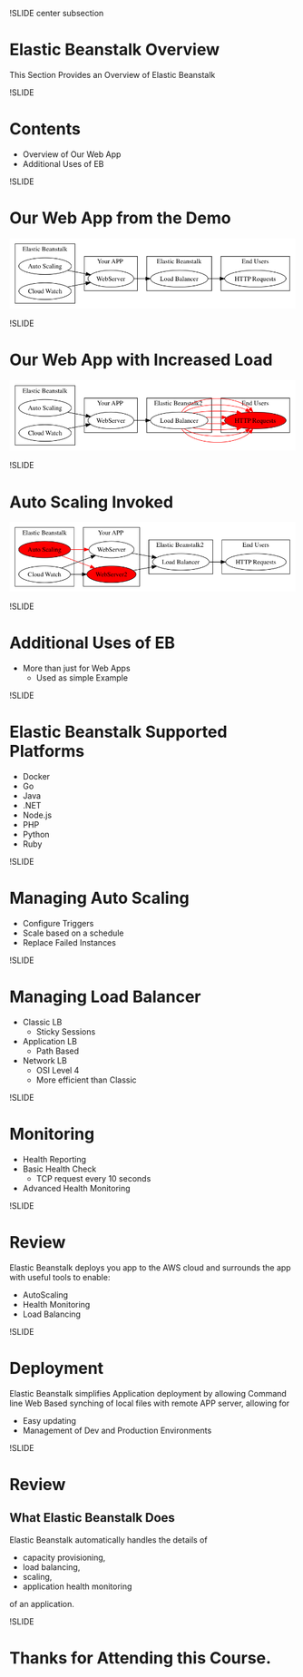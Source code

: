 !SLIDE center subsection

# Elastic Beanstalk Overview

This Section Provides an Overview of Elastic Beanstalk

!SLIDE

# Contents

* Overview of Our Web App
* Additional Uses of EB

!SLIDE 

# Our Web App from the Demo

<img src="../resources/EB1.png">



!SLIDE

# Our Web App with Increased Load

<img src="../resources/EB1_load.png">


!SLIDE

# Auto Scaling Invoked

<img src="../resources/EB1_scaleout.png">

!SLIDE

# Additional Uses of EB

* More than just for Web Apps
  * Used as simple Example

!SLIDE

# Elastic Beanstalk Supported Platforms

* Docker
* Go
* Java
* .NET
* Node.js
* PHP
* Python
* Ruby

!SLIDE

# Managing Auto Scaling

* Configure Triggers
* Scale based on a schedule
* Replace Failed Instances

!SLIDE

# Managing Load Balancer

* Classic LB
  * Sticky Sessions
* Application LB
  * Path Based
* Network LB
  * OSI Level 4
  * More efficient than Classic
  
!SLIDE

# Monitoring

* Health Reporting
* Basic Health Check
  * TCP request every 10 seconds
* Advanced Health Monitoring  
  
!SLIDE

# Review

Elastic Beanstalk deploys you app to the AWS cloud and surrounds the app with useful tools to enable: 

* AutoScaling
* Health Monitoring
* Load Balancing

!SLIDE

# Deployment

Elastic Beanstalk simplifies Application deployment by allowing Command line Web Based synching of local files with remote APP server, allowing for

* Easy updating
* Management of Dev and Production Environments

!SLIDE

# Review

## What Elastic Beanstalk Does

Elastic Beanstalk automatically handles the details of

* capacity provisioning,
* load balancing,
* scaling,
* application health monitoring

of an application.

!SLIDE 

# Thanks for Attending this Course. 
